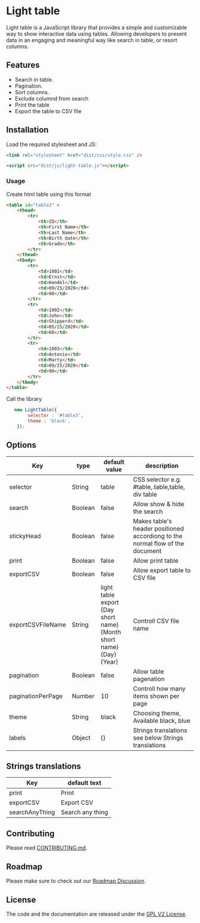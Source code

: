 # Light table 


Light table is a JavaScript library that provides a simple and customizable way to show interactive data using tables. Allowing developers to present data in an engaging and meaningful way like search in table, or resort columns. 


## Features

- Search in table.
- Pagination.
- Sort columns.
- Exclude columnd from search
- Print the table
- Export the table to CSV file

## Installation

Load the required stylesheet and JS:

```html
<link rel="stylesheet" href="dist/css/style.css" />
```

```html
<script src="dist/js/light-table.js"></script>
```


### Usage
Create html table using this format

```html
<table id="table3" >
    <thead>
        <tr>
            <th>ID</th>
            <th>First Name</th>
            <th>Last Name</th>
            <th>Birth date</th>
            <th>Grade</th>
        </tr>
    </thead>
    <tbody>
        <tr>
            <td>1001</td>
            <td>Ernst</td>
            <td>Handel</td>
            <td>09/25/2020</td>
            <td>90</td>
        </tr>
        <tr>
            <td>1002</td>
            <td>John</td>
            <td>Shipperd</td>
            <td>05/25/2020</td>
            <td>60</td>
        </tr>
        <tr>
            <td>1003</td>
            <td>Antonio</td>
            <td>Marty</td>
            <td>09/25/2020</td>
            <td>90</td>
        </tr>
    </tbody>
</table>
```


Call the library
```javascript
   new LightTable({
        selector : '#table3',
        theme : 'black',
    });
```


## Options
| Key  | type | default value | description |
| ------------- | ------------- | ------------- | ------------- |
| selector  | String  | table  | CSS selector e.g. #table,.table,table, div table  |
| search  | Boolean  | false  | Allow show & hide the search |
| stickyHead  | Boolean  | false  | Makes table's header positioned accordiong to the normal flow of the document |
| print  | Boolean  | false  | Allow print table |
| exportCSV  | Boolean  | false  | Allow export table to CSV file |
| exportCSVFileName  | String  | light table export {Day short name} {Month short name} {Day} {Year}  | Controll CSV file name  |
| pagination  | Boolean  | false  | Allow table pagenation |
| paginationPerPage  | Number  | 10  | Controll how many items shown per page |
| theme  | String  | black  | Choosing theme, Available black, blue |
| labels  | Object  | {}  | Strings translations see below Strings translations |

## Strings translations
| Key  | default text |
| ------------- | ------------- |
| print  | Print  |
| exportCSV  | Export CSV  |
| searchAnyThing  | Search any thing  |


## Contributing

Please read [CONTRIBUTING.md](CONTRIBUTING.md).



## Roadmap

Please make sure to check out our [Roadmap Discussion](https://github.com/khaliljarban/ozarqa/issues).



## License

The code and the documentation are released under the [GPL V2 License](LICENSE).